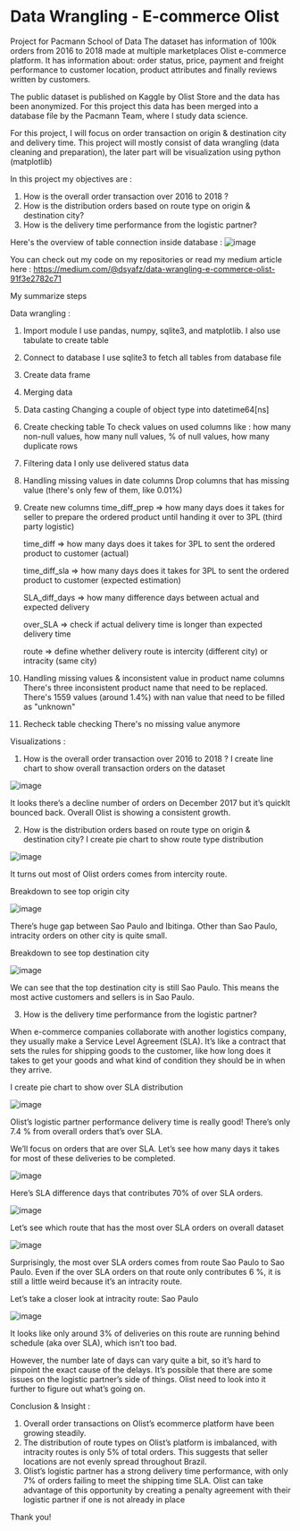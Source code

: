 # Data Wrangling - E-commerce Olist
Project for Pacmann School of Data 
The dataset has information of 100k orders from 2016 to 2018 made at multiple marketplaces Olist e-commerce platform. 
It has information about: order status, price, payment and freight performance to customer location, product attributes and finally reviews written by customers.

The public dataset is published on Kaggle by Olist Store and the data has been anonymized. 
For this project this data has been merged into a database file by the Pacmann Team, where I study data science.

For this project, I will focus on order transaction on origin & destination city and delivery time. 
This project will mostly consist of data wrangling (data cleaning and preparation), the later part will be visualization using python (matplotlib)

In this project my objectives are :
1. How is the overall order transaction over 2016 to 2018 ?
2. How is the distribution orders based on route type on origin & destination city?
4. How is the delivery time performance from the logistic partner?

Here's the overview of table connection inside database :
![image](https://user-images.githubusercontent.com/125140421/232181863-29eafaed-0394-4bcd-aa9e-ca086d9b1650.png)

You can check out my code on my repositories or read my medium article here :
https://medium.com/@dsyafz/data-wrangling-e-commerce-olist-91f3e2782c71

My summarize steps 

Data wrangling :
1. Import module
    I use pandas, numpy, sqlite3, and matplotlib. I also use tabulate to create table
2. Connect to database
    I use sqlite3 to fetch all tables from database file
3. Create data frame
4. Merging data
5. Data casting
    Changing a couple of object type into datetime64[ns]
6. Create checking table
    To check values on used columns like : how many non-null values, how many null values, % of null values, how many duplicate rows
7. Filtering data
    I only use delivered status data
8. Handling missing values in date columns
    Drop columns that has missing value (there's only few of them, like 0.01%) 
9. Create new columns
    time_diff_prep => how many days does it takes for seller to prepare the ordered product until handing it over to 3PL (third party logistic)
    
    time_diff => how many days does it takes for 3PL to sent the ordered product to customer (actual)
    
    time_diff_sla => how many days does it takes for 3PL to sent the ordered product to customer (expected estimation)
    
    SLA_diff_days => how many difference days between actual and expected delivery
    
    over_SLA => check if actual delivery time is longer than expected delivery time
    
    route => define whether delivery route is intercity (different city) or intracity (same city) 
    
10. Handling missing values & inconsistent value in product name columns
    There's three inconsistent product name that need to be replaced.
    There's 1559 values (around 1.4%) with nan value that need to be filled as "unknown"
11. Recheck table checking
    There's no missing value anymore

Visualizations :
1. How is the overall order transaction over 2016 to 2018 ?
I create line chart to show overall transaction orders on the dataset

![image](https://user-images.githubusercontent.com/125140421/232182975-749ecb65-ca61-4271-87d3-e9c739be047e.png)

It looks there’s a decline number of orders on December 2017 but it’s quicklt bounced back. Overall Olist is showing a consistent growth.

2. How is the distribution orders based on route type on origin & destination city?
I create pie chart to show route type distribution

![image](https://user-images.githubusercontent.com/125140421/232183027-8d0bd096-b155-47a9-a344-674d92084393.png)

It turns out most of Olist orders comes from intercity route.

Breakdown to see top origin city 

![image](https://user-images.githubusercontent.com/125140421/232183071-9ef06407-1382-4913-81e1-3bde8347925f.png)

There’s huge gap between Sao Paulo and Ibitinga. Other than Sao Paulo, intracity orders on other city is quite small.

Breakdown to see top destination city 

![image](https://user-images.githubusercontent.com/125140421/232183085-efc29737-5f7b-4052-be28-69e2ad96c183.png)

We can see that the top destination city is still Sao Paulo. This means the most active customers and sellers is in Sao Paulo.

3. How is the delivery time performance from the logistic partner?

When e-commerce companies collaborate with another logistics company, they usually make a Service Level Agreement (SLA). 
It’s like a contract that sets the rules for shipping goods to the customer, 
like how long does it takes to get your goods and what kind of condition they should be in when they arrive.

I create pie chart to show over SLA distribution

![image](https://user-images.githubusercontent.com/125140421/232183127-e519f288-30bf-4c1c-9404-b1fe51def921.png)

Olist’s logistic partner performance delivery time is really good! There’s only 7.4 % from overall orders that’s over SLA.

We’ll focus on orders that are over SLA. Let’s see how many days it takes for most of these deliveries to be completed.

![image](https://user-images.githubusercontent.com/125140421/232183138-df67b43f-9106-4b93-aa9f-224ba39389d9.png)

Here’s SLA difference days that contributes 70% of over SLA orders.

![image](https://user-images.githubusercontent.com/125140421/232183154-c24752d9-1c56-4107-8a76-04adb693ba98.png)

Let’s see which route that has the most over SLA orders on overall dataset

![image](https://user-images.githubusercontent.com/125140421/232183159-a085c012-ef34-407f-9b12-e3390ce90e62.png)

Surprisingly, the most over SLA orders comes from route Sao Paulo to Sao Paulo. 
Even if the over SLA orders on that route only contributes 6 %, it is still a little weird because it’s an intracity route.

Let’s take a closer look at intracity route: Sao Paulo

![image](https://user-images.githubusercontent.com/125140421/232183171-c87a34fb-80ce-4b9a-9842-8a440845f930.png)

It looks like only around 3% of deliveries on this route are running behind schedule (aka over SLA), which isn’t too bad.

However, the number late of days can vary quite a bit, so it’s hard to pinpoint the exact cause of the delays. 
It’s possible that there are some issues on the logistic partner’s side of things. 
Olist need to look into it further to figure out what’s going on.


Conclusion & Insight :
1. Overall order transactions on Olist’s ecommerce platform have been growing steadily.
2. The distribution of route types on Olist’s platform is imbalanced, with intracity routes is only 5% of total orders. 
    This suggests that seller locations are not evenly spread throughout Brazil.
3. Olist’s logistic partner has a strong delivery time performance, with only 7% of orders failing to meet the shipping time SLA.
    Olist can take advantage of this opportunity by creating a penalty agreement with their logistic partner if one is not already in place
    
Thank you!
